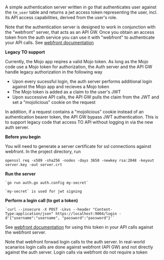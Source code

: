 
A simple authentication server written in go that authenticates user against the `tm_user` table and returns a jwt access token representing the user, incl. its API access capabilities, derived from the user's role.

Note that the authentication server is designed to work in conjunction with the "webfront" server, that acts as an API GW. Once you obtain an access token from the auth service you can use it with "webfront" to authenticate your API calls. See [webfront documentation](../webfront/README.md)

**Legacy TO support**

Currently, the Mojo app reqires a valid Mojo token. As long as the Mojo code use a Mojo token for authorization, the Auth server and the API GW handle legacy authorization in the following way

* Upon every sucessful login, the auth server performs additional login against the Mojo app and recieves a Mojo token
* The Mojo token is added as a claim to the user's JWT
* Upon successive API calls, the API GW pulls the claim from the JWT and set a "mojolicious" cookie on the request

In addition, if a request contains a "mojolicious" cookie instead of an authentication bearer token, the API GW bypass JWT authentication. 
This is to support legacy code that access TO API without logging in via the new auth server.

**Before you begin**

You will need to generate a server certificate for ssl connections against webfront. In the project directory, run
~~~~
openssl req -x509 -sha256 -nodes -days 3650 -newkey rsa:2048 -keyout server.key -out server.crt
~~~~

**Run the server**

	`go run auth.go auth.config my-secret`

	`my-secret` is used for jwt signing

**Perform a login call (to get a token)**

	`curl --insecure -X POST -Lkvs --header "Content-Type:application/json" https://localhost:9004/login -d'{"username":"username", "password":"password"}'`

See [webfront documentation](../webfront/README.md) for using this token in your API calls against the webfront server. 

Note that webfront forwad login calls to the auth server. In real-world scanarios login calls are done against webfront (API GW) and not directly against the auth server. Login calls via webfront do not require a token